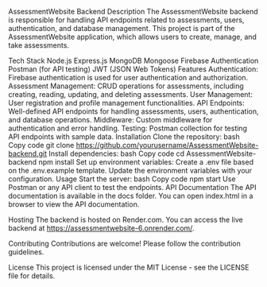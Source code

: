 AssessmentWebsite Backend
Description
The AssessmentWebsite backend is responsible for handling API endpoints related to assessments, users, authentication, and database management. This project is part of the AssessmentWebsite application, which allows users to create, manage, and take assessments.

Tech Stack
Node.js
Express.js
MongoDB
Mongoose
Firebase Authentication
Postman (for API testing)
JWT (JSON Web Tokens)
Features
Authentication: Firebase authentication is used for user authentication and authorization.
Assessment Management: CRUD operations for assessments, including creating, reading, updating, and deleting assessments.
User Management: User registration and profile management functionalities.
API Endpoints: Well-defined API endpoints for handling assessments, users, authentication, and database operations.
Middleware: Custom middleware for authentication and error handling.
Testing: Postman collection for testing API endpoints with sample data.
Installation
Clone the repository:
bash
Copy code
git clone https://github.com/yourusername/AssessmentWebsite-backend.git
Install dependencies:
bash
Copy code
cd AssessmentWebsite-backend
npm install
Set up environment variables:
Create a .env file based on the .env.example template.
Update the environment variables with your configuration.
Usage
Start the server:
bash
Copy code
npm start
Use Postman or any API client to test the endpoints.
API Documentation
The API documentation is available in the docs folder. You can open index.html in a browser to view the API documentation.

Hosting
The backend is hosted on Render.com. You can access the live backend at https://assessmentwebsite-6.onrender.com/.

Contributing
Contributions are welcome! Please follow the contribution guidelines.

License
This project is licensed under the MIT License - see the LICENSE file for details.
